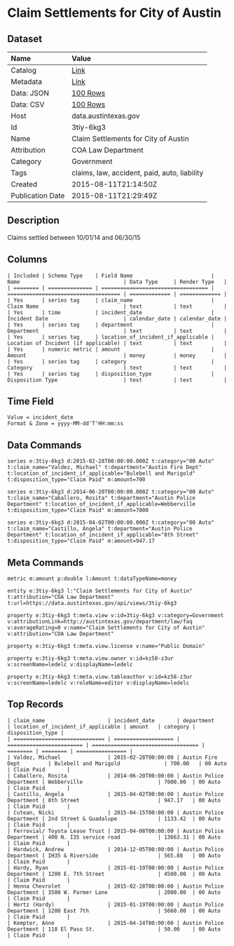 # Claim Settlements for City of Austin

## Dataset

| Name | Value |
| :--- | :---- |
| Catalog | [Link](https://catalog.data.gov/dataset/claim-settlements-for-city-of-austin) |
| Metadata | [Link](https://data.austintexas.gov/api/views/3tiy-6kg3) |
| Data: JSON | [100 Rows](https://data.austintexas.gov/api/views/3tiy-6kg3/rows.json?max_rows=100) |
| Data: CSV | [100 Rows](https://data.austintexas.gov/api/views/3tiy-6kg3/rows.csv?max_rows=100) |
| Host | data.austintexas.gov |
| Id | 3tiy-6kg3 |
| Name | Claim Settlements for City of Austin |
| Attribution | COA Law Department |
| Category | Government |
| Tags | claims, law, accident, paid, auto, liability |
| Created | 2015-08-11T21:14:50Z |
| Publication Date | 2015-08-11T21:29:49Z |

## Description

Claims settled between 10/01/14 and 06/30/15

## Columns

```ls
| Included | Schema Type    | Field Name                         | Name                                 | Data Type     | Render Type   |
| ======== | ============== | ================================== | ==================================== | ============= | ============= |
| Yes      | series tag     | claim_name                         | Claim Name                           | text          | text          |
| Yes      | time           | incident_date                      | Incident Date                        | calendar_date | calendar_date |
| Yes      | series tag     | department                         | Department                           | text          | text          |
| Yes      | series tag     | location_of_incident_if_applicable | Location of Incident (if applicable) | text          | text          |
| Yes      | numeric metric | amount                             | Amount                               | money         | money         |
| Yes      | series tag     | category                           | Category                             | text          | text          |
| Yes      | series tag     | disposition_type                   | Disposition Type                     | text          | text          |
```

## Time Field

```ls
Value = incident_date
Format & Zone = yyyy-MM-dd'T'HH:mm:ss
```

## Data Commands

```ls
series e:3tiy-6kg3 d:2015-02-28T00:00:00.000Z t:category="00 Auto" t:claim_name="Valdez, Michael" t:department="Austin Fire Dept" t:location_of_incident_if_applicable="Bulebell and Marigold" t:disposition_type="Claim Paid" m:amount=700

series e:3tiy-6kg3 d:2014-06-20T00:00:00.000Z t:category="00 Auto" t:claim_name="Caballero, Rosita" t:department="Austin Police Department" t:location_of_incident_if_applicable=Webberville t:disposition_type="Claim Paid" m:amount=7000

series e:3tiy-6kg3 d:2015-04-02T00:00:00.000Z t:category="00 Auto" t:claim_name="Castillo, Angela" t:department="Austin Police Department" t:location_of_incident_if_applicable="8th Street" t:disposition_type="Claim Paid" m:amount=947.17
```

## Meta Commands

```ls
metric m:amount p:double l:Amount t:dataTypeName=money

entity e:3tiy-6kg3 l:"Claim Settlements for City of Austin" t:attribution="COA Law Department" t:url=https://data.austintexas.gov/api/views/3tiy-6kg3

property e:3tiy-6kg3 t:meta.view v:id=3tiy-6kg3 v:category=Government v:attributionLink=http://austintexas.gov/department/law/faq v:averageRating=0 v:name="Claim Settlements for City of Austin" v:attribution="COA Law Department"

property e:3tiy-6kg3 t:meta.view.license v:name="Public Domain"

property e:3tiy-6kg3 t:meta.view.owner v:id=kz58-z3ur v:screenName=ledelc v:displayName=ledelc

property e:3tiy-6kg3 t:meta.view.tableauthor v:id=kz58-z3ur v:screenName=ledelc v:roleName=editor v:displayName=ledelc
```

## Top Records

```ls
| claim_name                    | incident_date       | department               | location_of_incident_if_applicable | amount   | category | disposition_type | 
| ============================= | =================== | ======================== | ================================== | ======== | ======== | ================ | 
| Valdez, Michael               | 2015-02-28T00:00:00 | Austin Fire Dept         | Bulebell and Marigold              | 700.00   | 00 Auto  | Claim Paid       | 
| Caballero, Rosita             | 2014-06-20T00:00:00 | Austin Police Department | Webberville                        | 7000.00  | 00 Auto  | Claim Paid       | 
| Castillo, Angela              | 2015-04-02T00:00:00 | Austin Police Department | 8th Street                         | 947.17   | 00 Auto  | Claim Paid       | 
| Cutean, Nicki                 | 2015-04-15T00:00:00 | Austin Police Department | 2nd Street & Guadalupe             | 1133.42  | 00 Auto  | Claim Paid       | 
| Ferrovial/ Toyota Lease Trust | 2015-04-08T00:00:00 | Austin Police Department | 400 N. I35 service road            | 13663.31 | 00 Auto  | Claim Paid       | 
| Hardwick, Andrew              | 2014-12-05T00:00:00 | Austin Police Department | IH35 & Riverside                   | 565.88   | 00 Auto  | Claim Paid       | 
| Hardy, Ryan                   | 2015-01-19T00:00:00 | Austin Police Department | 1200 E. 7th Street                 | 4500.00  | 00 Auto  | Claim Paid       | 
| Henna Chevrolet               | 2015-02-28T00:00:00 | Austin Police Department | 3500 W. Parmer Lane                | 2000.00  | 00 Auto  | Claim Paid       | 
| Hertz (Hardy)                 | 2015-01-19T00:00:00 | Austin Police Department | 1200 East 7th                      | 5660.00  | 00 Auto  | Claim Paid       | 
| Kempter, Anne                 | 2015-04-24T00:00:00 | Austin Police Department | 118 El Paso St.                    | 50.00    | 00 Auto  | Claim Paid       | 
```